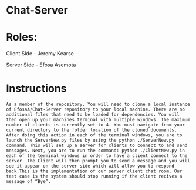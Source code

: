 # Chat-Server









# Roles:

Client Side - Jeremy Kearse	

Server Side - Efosa Asemota





# Instructions
	As a member of the repository. You will need to clone a local instance of EfosaA/Chat-Server repository to your local machine. There are no additional files that need to be loaded for dependencies. You will then open up your machines terminal with multiple windows. The maximum number of clients is currently set to 4. You must navigate from your current directory to the folder location of the cloned documents. After doing this action in each of the terminal windows, you are to launch the ServerNew.py files by using the python ./ServerNew.py command. This will set up a server for clients to connect to and send messages. Next, you are to run the command: python ./ClientNew.py in each of the terminal windows in order to have a client connect to the server. The Client will then prompt you to send a message and you will see it appear on the server side which will allow you to respond back.This is the implementation of our server client chat room. Our test case is the system should stop running if the client recives a message of “Bye”.
